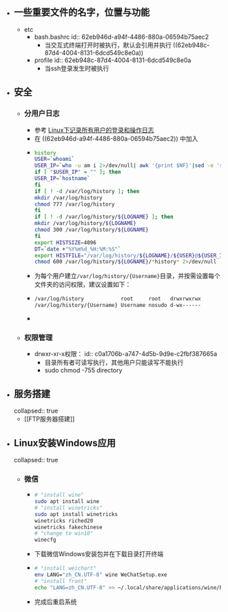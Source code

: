 - ## 一些重要文件的名字，位置与功能
	- etc
		- bash.bashrc
		  id:: 62eb946d-a94f-4486-880a-06594b75aec2
			- 当交互式终端打开时被执行，默认会引用并执行 ((62eb948c-87d4-4004-8131-6dcd549c8e0a))
		- profile
		  id:: 62eb948c-87d4-4004-8131-6dcd549c8e0a
			- 当ssh登录发生时被执行
- ## 安全
	- ### 分用户日志
		- 参考 [Linux下记录所有用户的登录和操作日志](https://blog.51cto.com/xuaijun/2821502)
		- 在 ((62eb946d-a94f-4486-880a-06594b75aec2)) 中加入
		- ```bash
		  history
		  USER=`whoami`
		  USER_IP=`who -u am i 2>/dev/null| awk '{print $NF}'|sed -e 's/[()]//g'`
		  if [ "$USER_IP" = "" ]; then
		  USER_IP=`hostname`
		  fi
		  if [ ! -d /var/log/history ]; then
		  mkdir /var/log/history
		  chmod 777 /var/log/history
		  fi
		  if [ ! -d /var/log/history/${LOGNAME} ]; then
		  mkdir /var/log/history/${LOGNAME}
		  chmod 300 /var/log/history/${LOGNAME}
		  fi
		  export HISTSIZE=4096
		  DT=`date +"%Y%m%d_%H:%M:%S"`
		  export HISTFILE="/var/log/history/${LOGNAME}/${USER}@${USER_IP}_$DT"
		  chmod 600 /var/log/history/${LOGNAME}/*history* 2>/dev/null
		  ```
		- 为每个用户建立``/var/log/history/{Username}``目录，并按需设置每个文件夹的访问权限，建议设置如下：
		- ```bash
		  /var/log/history            root     root   drwxrwxrwx
		  /var/log/history/{Username} Username nosudo d-wx------
		  ```
		-
	- ### 权限管理
		- drwxr-xr-x权限：
		  id:: c0a1706b-a747-4d5b-9d9e-c2fbf387665a
			- 目录所有者可读写执行，其他用户只能读写不能执行
			- sudo chmod -755 directory
- ## 服务搭建
  collapsed:: true
	- [[FTP服务器搭建]]
- ## Linux安装Windows应用
  collapsed:: true
	- ### 微信
		- ```bash
		  # "install wine"
		  sudo apt install wine
		  # "install winetricks"
		  sudo apt install winetricks
		  winetricks riched20
		  winetricks fakechinese
		  # "change to win10"
		  winecfg
		  ```
		- 下载微信Windows安装包并在下载目录打开终端
		- ```bash
		  # "install weichart"
		  env LANG="zh_CN.UTF-8" wine WeChatSetup.exe
		  # "install front"
		  echo "LANG=zh_CN.UTF-8" >> ~/.local/share/applications/wine/Programs/微信/微信.desktop
		  ```
		- 完成后重启系统